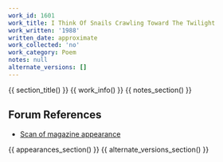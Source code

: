 ```yaml
---
work_id: 1601
work_title: I Think Of Snails Crawling Toward The Twilight
work_written: '1988'
written_date: approximate
work_collected: 'no'
work_category: Poem
notes: null
alternate_versions: []
---
```


{{ section_title() }}
{{ work_info() }}
{{ notes_section() }}
## Forum References
- [Scan of magazine appearance](https://bukowskiforum.com/threads/nyq-37.6309/)

{{ appearances_section() }}
{{ alternate_versions_section() }}